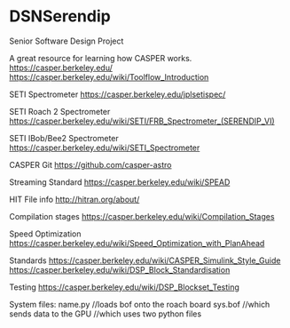 # DSNSerendip
Senior Software Design Project

A great resource for learning how CASPER works.
https://casper.berkeley.edu/
https://casper.berkeley.edu/wiki/Toolflow_Introduction

SETI Spectrometer
https://casper.berkeley.edu/jplsetispec/

SETI Roach 2 Spectrometer
https://casper.berkeley.edu/wiki/SETI/FRB_Spectrometer_(SERENDIP_VI)

SETI IBob/Bee2 Spectrometer
https://casper.berkeley.edu/wiki/SETI_Spectrometer

CASPER Git
https://github.com/casper-astro

Streaming Standard
https://casper.berkeley.edu/wiki/SPEAD

HIT File info
http://hitran.org/about/

Compilation stages
https://casper.berkeley.edu/wiki/Compilation_Stages

Speed Optimization
https://casper.berkeley.edu/wiki/Speed_Optimization_with_PlanAhead

Standards
https://casper.berkeley.edu/wiki/CASPER_Simulink_Style_Guide
https://casper.berkeley.edu/wiki/DSP_Block_Standardisation

Testing
https://casper.berkeley.edu/wiki/DSP_Blockset_Testing

System files:
name.py 
//loads bof onto the roach board
sys.bof
//which sends data to the GPU
//which uses two python files

